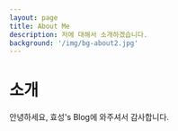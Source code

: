 ```yaml
---
layout: page
title: About Me
description: 저에 대해서 소개하겠습니다.
background: '/img/bg-about2.jpg'
---
```


<h1 class="section-heading2" >소개</h1>
안녕하세요, 효성's Blog에 와주셔서 감사합니다.

<!--
<h2 class="section-heading2" >프로젝트 경험</h2>

- [Sleeptime/pattern measurement(with.CCTV in house)](https://bhsbhs235.github.io/projects/2019/10/09/iot_cctv_sleeptech_pi.html) - 수면시간/패턴 측정

- [Road Complaint Report App](https://bhsbhs235.github.io/projects/2019/09/27/roadcomplaintreportapp.html) - 도로 불편사항 신고 앱

<h2 class="section-heading2" >자격증</h2>

- RHCSA(Red Hat Certified System Administrator) 

- SQLD

- 정보처리기사

- 리눅스 마스터 2급

- AutoCAD 1급

- AutoCAD 2급
-->



